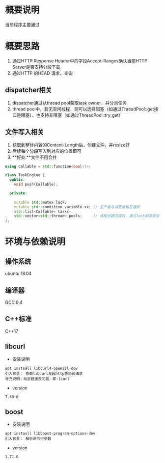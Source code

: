 # 概要说明

当前程序主要通过

# 概要思路

1. 通过HTTP Response Header中的字段Accept-Ranges确认当前HTTP Server是否支持分段下载
2. 通过HTTP 的HEAD 请求，查询

## dispatcher相关

1. dispatcher通过从thread pool获取task owner，并分派任务
2. thread pool中，若无空闲线程，则可以选择阻塞（如通过ThreadPool::get接口是阻塞）、也支持非阻塞（如通过ThreadPool::try_get）

## 文件写入相关

1. 获取到整体内容的Centent-Length后，创建文件，并resize好
2. 后续每个分段写入到对应的位置即可
3. **好处:**文件不用合并


```c++
using Callable = std::function<bool()>;

class TaskEngine {
  public:
    void push(Callable);

  private:
    
    mutable std::mutex lock;
    mutable std::condition_variable xx; // 生产者与消费者相互通知
    std::list<Callable> tasks;
    std::vector<std::thread> pools;     // 线程创建完成后，通过lock锁来安全的获取task任务，并执行
};
```

# 环境与依赖说明

## 操作系统

ubuntu 18.04

## 编译器

GCC 9.4

## C++标准

C++17

## libcurl

+ 安装说明

```
apt instsall libcurl4-openssl-dev
引入背景： 依赖libcurl发起http等协议请求
补充说明：动态链接没问题，即-lcurl
```

+ version

```
7.68.0
```

## boost

+ 安装说明

```
apt instasll libboost-program-options-dev
引入背景： 解析命令行参数
```

+ version

```
1.71.0
```